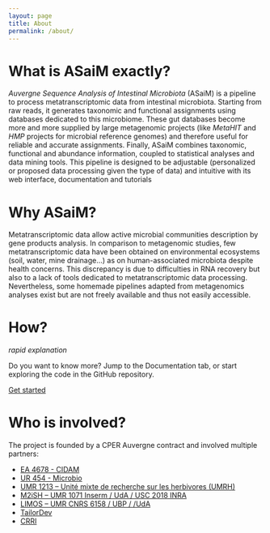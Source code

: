```yaml
---
layout: page
title: About
permalink: /about/
---
```


# What is ASaiM exactly?
_Auvergne Sequence Analysis of Intestinal Microbiota_ (ASaiM) is a pipeline to process metatranscriptomic data from intestinal microbiota. Starting from raw reads, it generates taxonomic and functional assignments using databases dedicated to this microbiome. These gut databases become more and more supplied by large metagenomic projects (like _MetaHIT_ and _HMP_ projects for microbial reference genomes) and therefore useful for reliable and accurate assignments. Finally, ASaiM combines taxonomic, functional and abundance information, coupled to statistical analyses and data mining tools. This pipeline is designed to be adjustable (personalized or proposed data processing given the type of data) and intuitive with its web interface, documentation and tutorials

# Why ASaiM?
Metatranscriptomic data allow active microbial communities description by gene products analysis. In comparison to metagenomic studies, few metatranscriptomic data have been obtained on  environmental ecosystems (soil, water, mine drainage…) as on human-associated microbiota despite health concerns. This discrepancy is due to difficulties in RNA recovery but also to a lack of tools dedicated to metatranscriptomic data processing. Nevertheless, some homemade pipelines adapted from metagenomics analyses exist but are not freely available and thus not easily accessible.


# How?
_rapid explanation_

Do you want to know more? Jump to the Documentation tab, or start exploring the code in the GitHub repository.

[Get started](/documentation)

# Who is involved?
The project is founded by a CPER Auvergne contract and involved multiple partners:

 * [EA 4678 - CIDAM](http://www.u-clermont1.fr/cidam.html)
 * [UR 454 - Microbio](http://www6.clermont.inra.fr/microbiologie)
 * [UMR 1213 – Unité mixte de recherche sur les herbivores (UMRH)](http://www1.clermont.inra.fr/urh/)
 * [M2iSH – UMR 1071 Inserm / UdA / USC 2018 INRA](http://www.u-clermont1.fr/m2ish.html)
 * [LIMOS – UMR CNRS 6158 / UBP / /UdA ](http://limos.isima.fr/)
 * [TailorDev](http://tailordev.fr/)
 * [CRRI](https://crri.clermont-universite.fr/)
